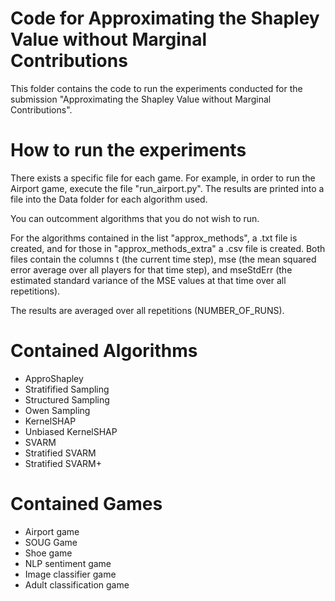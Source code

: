 # Code for Approximating the Shapley Value without Marginal Contributions
This folder contains the code to run the experiments conducted for the submission "Approximating the Shapley Value without Marginal  Contributions".

# How to run the experiments

There exists a specific file for each game.
For example, in order to run the Airport game, execute the file "run_airport.py".
The results are printed into a file into the Data folder for each algorithm used.

You can outcomment algorithms that you do not wish to run.

For the algorithms contained in the list "approx_methods", a .txt file is created, and for those in "approx_methods_extra" a .csv file is created.
Both files contain the columns t (the current time step), mse (the mean squared error average over all players for that time step), and mseStdErr (the estimated standard variance of the MSE values at that time over all repetitions).

The results are averaged over all repetitions (NUMBER_OF_RUNS).

# Contained Algorithms
- ApproShapley
- Stratifified Sampling
- Structured Sampling
- Owen Sampling
- KernelSHAP
- Unbiased KernelSHAP
- SVARM
- Stratified SVARM
- Stratified SVARM+

# Contained Games
- Airport game
- SOUG Game
- Shoe game
- NLP sentiment game
- Image classifier game
- Adult classification game